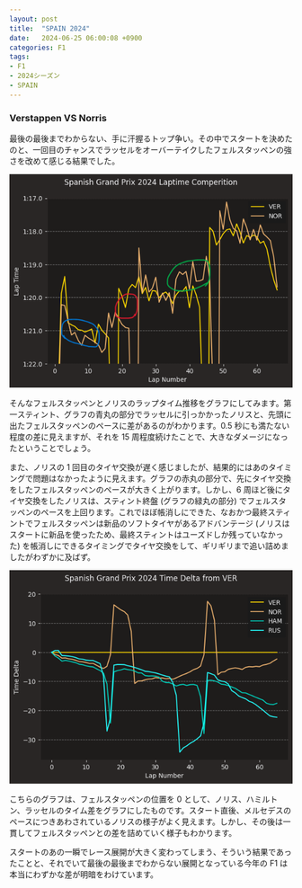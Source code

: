 ```yaml
---
layout: post
title:  "SPAIN 2024"
date:   2024-06-25 06:00:08 +0900
categories: F1
tags:
- F1
- 2024シーズン
- SPAIN
---
```

### Verstappen VS Norris
最後の最後までわからない、手に汗握るトップ争い。その中でスタートを決めたのと、一回目のチャンスでラッセルをオーバーテイクしたフェルスタッペンの強さを改めて感じる結果でした。

![chart][img1]

そんなフェルスタッペンとノリスのラップタイム推移をグラフにしてみます。第一スティント、グラフの青丸の部分でラッセルに引っかかったノリスと、先頭に出たフェルスタッペンのペースに差があるのがわかります。0.5 秒にも満たない程度の差に見えますが、それを 15 周程度続けたことで、大きなダメージになったということでしょう。

また、ノリスの 1 回目のタイヤ交換が遅く感じましたが、結果的にはあのタイミングで問題はなかったように見えます。グラフの赤丸の部分で、先にタイヤ交換をしたフェルスタッペンのペースが大きく上がります。しかし、6 周ほど後にタイヤ交換をしたノリスは、スティント終盤 (グラフの緑丸の部分) でフェルスタッペンのペースを上回ります。これでほぼ帳消しにできた、なおかつ最終スティントでフェルスタッペンは新品のソフトタイヤがあるアドバンテージ (ノリスはスタートに新品を使ったため、最終スティントはユーズドしか残っていなかった) を帳消しにできるタイミングでタイヤ交換をして、ギリギリまで追い詰めましたがわずかに及ばず。


![chart][img2]

こちらのグラフは、フェルスタッペンの位置を 0 として、ノリス、ハミルトン、ラッセルのタイム差をグラフにしたものです。スタート直後、メルセデスのペースにつきあわされているノリスの様子がよく見えます。しかし、その後は一貫してフェルスタッペンとの差を詰めていく様子もわかります。

スタートのあの一瞬でレース展開が大きく変わってしまう、そういう結果であったことと、それでいて最後の最後までわからない展開となっている今年の F1 は本当にわずかな差が明暗をわけています。



[img1]:/assets/images/2024/06/ss-20240625-01.png
[img2]:/assets/images/2024/06/ss-20240625-02.png
